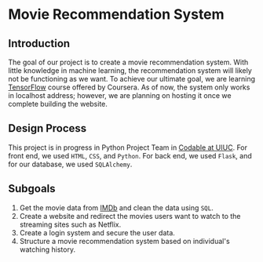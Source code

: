 <h1>Movie Recommendation System</h1>


<h2>Introduction</h2>
The goal of our project is to create a movie recommendation system. With little knowledge in machine learning, the recommendation system will likely not be functioning as we want. To achieve our ultimate goal, we are learning <a href="https://www.coursera.org/professional-certificates/tensorflow-in-practice" target="_blank">TensorFlow</a> course offered by Coursera. As of now, the system only works in localhost address; however, we are planning on hosting it once we complete building the website.


<h2>Design Process</h2>
This project is in progress in Python Project Team in <a href="illinois.campuslabs.com/engage/organization/codable" target="_blank">Codable at UIUC</a>. For front end, we used <code>HTML</code>, <code>CSS</code>, and <code>Python</code>. For back end, we used <code>Flask</code>, and for our database, we used <code>SQLAlchemy</code>.  

<h2>Subgoals</h2>
<ol>
  <li>Get the movie data from <a href="https://datasets.imdbws.com/" target="_blank">IMDb</a> and clean the data using <code>SQL</code>.</li>
  <li>Create a website and redirect the movies users want to watch to the streaming sites such as Netflix.</li>
  <li>Create a login system and secure the user data.</li>
  <li>Structure a movie recommendation system based on individual's watching history.</li>
 </ol>


